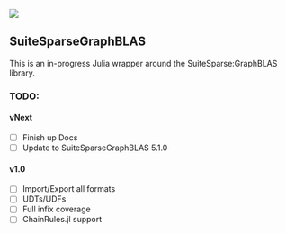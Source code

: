 [![](https://img.shields.io/badge/docs-dev-blue.svg)](https://juliasparse.github.io/SuiteSparseGraphBLAS.jl/dev/)

## SuiteSparseGraphBLAS
This is an in-progress Julia wrapper around the SuiteSparse:GraphBLAS library.


### TODO:
#### vNext
- [ ] Finish up Docs
- [ ] Update to SuiteSparseGraphBLAS 5.1.0

#### v1.0
- [ ] Import/Export all formats
- [ ] UDTs/UDFs
- [ ] Full infix coverage
- [ ] ChainRules.jl support